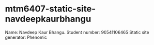 # mtm6407-static-site-navdeepkaurbhangu

Name: Navdeep Kaur Bhangu.
Student number: 90541106465
Static site generator: Phenomic
